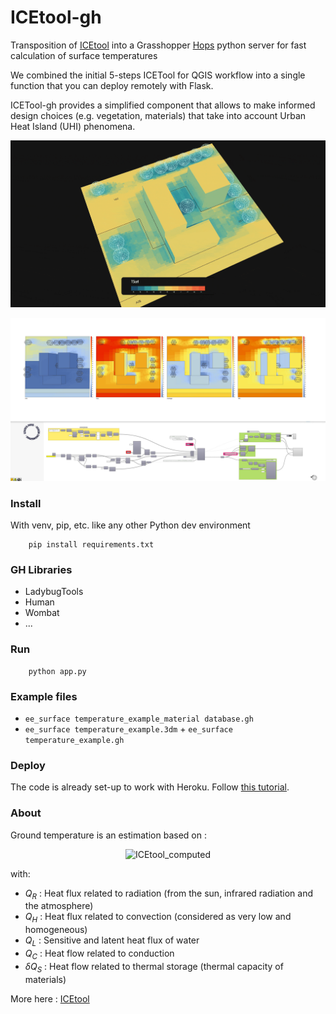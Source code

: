 # ICEtool-gh

Transposition of [ICEtool](https://github.com/Art-Ev/ICEtool) into a Grasshopper [Hops](https://github.com/mcneel/compute.rhino3d/tree/master/src/ghhops-server-py) python server for fast calculation of surface temperatures

We combined the initial 5-steps ICETool for QGIS workflow into a single function that you can deploy remotely with Flask. 

ICETool-gh provides a simplified component that allows to make informed design choices (e.g. vegetation, materials) that take into account Urban Heat Island (UHI) phenomena.



<p align="center">
<img src="images/ee_surface temperature_example.gif" title="example" />
</p>
<p align="center">
<img src="images/221209_02.jpg" title="gh-def" />
</p>



### Install

With venv, pip, etc. like any other Python dev environment

```shell
    pip install requirements.txt
```



### GH Libraries

* LadybugTools
* Human 
* Wombat
* ...



### Run

```shell
    python app.py
```



### Example files

* `ee_surface temperature_example_material database.gh`
*  `ee_surface temperature_example.3dm` + `ee_surface temperature_example.gh`



### Deploy

The code is already set-up to work with Heroku. Follow [this tutorial](https://www.youtube.com/watch?v=SiCAIRc0pEI). 



### About

Ground temperature is an estimation based on :

<p align="center">
<img src="https://latex.codecogs.com/svg.latex?\Large&space;\pagecolor{black}Q_R=Q_H+Q_L+Q_C+{\delta}Q_S" title="ICEtool_computed" />
</p>


with:
- $Q_R$ : Heat flux related to radiation (from the sun, infrared radiation and the atmosphere)
- $Q_H$ : Heat flux related to convection (considered as very low and homogeneous)
- $Q_L$ : Sensitive and latent heat flux of water
- $Q_C$ : Heat flow related to conduction
- ${\delta}Q_S$ : Heat flow related to thermal storage (thermal capacity of materials)

More here : [ICEtool](https://github.com/Art-Ev/ICEtool)
